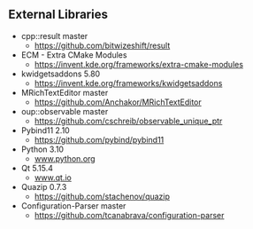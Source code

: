 ## External Libraries


* cpp::result master
    * https://github.com/bitwizeshift/result
* ECM - Extra CMake Modules
    * https://invent.kde.org/frameworks/extra-cmake-modules
* kwidgetsaddons 5.80
    * https://invent.kde.org/frameworks/kwidgetsaddons
* MRichTextEditor master
    * https://github.com/Anchakor/MRichTextEditor
* oup::observable master
    * https://github.com/cschreib/observable_unique_ptr
* Pybind11 2.10
    * https://github.com/pybind/pybind11
* Python 3.10
    * www.python.org
* Qt 5.15.4
    * www.qt.io
* Quazip 0.7.3
    * https://github.com/stachenov/quazip
* Configuration-Parser master
    * https://github.com/tcanabrava/configuration-parser
